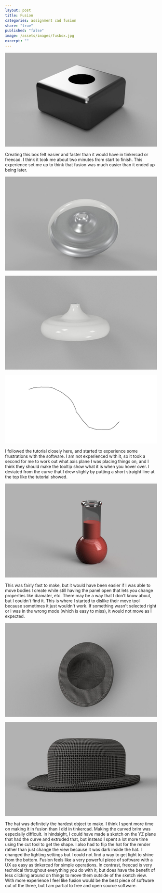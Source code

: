 ```yaml
---
layout: post
title: Fusion
categories: assignment cad fusion
share: "true"
published: "false"
image: /assets/images/fusbox.jpg
excerpt: ""
---
```


![box](/assets/images/fusbox.jpg)

Creating this box felt easier and faster than it would have in tinkercad or freecad. I think it took me about two minutes from start to finish. This experience set me up to think that fusion was much easier than it ended up being later.

![lamp 1](/assets/images/fuslamp1.jpg)


![lamp 2](/assets/images/fuslamp2.jpg)


![curve](/assets/images/fuscurve.png)

I followed the tutorial closely here, and started to experience some frustrations with the software. I am not experienced with it, so it took a second for me to work out what axis plane I was placing things on, and I think they should make the tooltip show what it is when you hover over. I deviated from the curve that I drew slighly by putting a short straight line at the top like the tutorial showed.


![flask](/assets/images/fusflask.jpg)

This was fairly fast to make, but it would have been easier if I was able to move bodies I create while still having the panel open that lets you change properties like diamater, etc. There may be a way that I don't know about, but I couldn't find it. This is where I started to dislike their move tool because sometimes it just wouldn't work. If something wasn't selected right or I was in the wrong mode (which is easy to miss), it would not move as I expected.


![hat 1](/assets/images/fushat1.jpg)


![hat 2](/assets/images/fushat2.jpg)

The hat was definitely the hardest object to make. I think I spent more time on making it in fusion than I did in tinkercad. Making the curved brim was especially difficult. In hindsight, I could have made a sketch on the YZ plane that had the curve and extruded that, but instead I spent a lot more time using the cut tool to get the shape. I also had to flip the hat for the render rather than just change the view because it was dark inside the hat. I changed the lighting settings but I could not find a way to get light to shine from the bottom. Fusion feels like a very powerful piece of software with a UX as easy as tinkercad for simple operations. In contrast, freecad is very technical throughout everything you do with it, but does have the benefit of less clicking around on things to move them outside of the sketch view. With more experience I feel like fusion would be the best piece of software out of the three, but I am partial to free and open source software.
